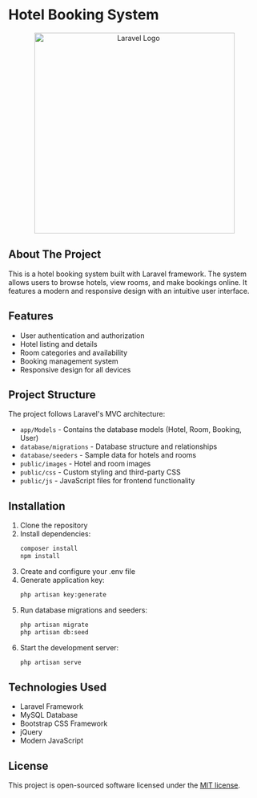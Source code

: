 # Hotel Booking System

<p align="center"><a href="https://laravel.com" target="_blank"><img src="https://images.unsplash.com/photo-1658218635253-64728f6234be?q=80&w=869&auto=format&fit=crop&ixlib=rb-4.1.0&ixid=M3wxMjA3fDB8MHxwaG90by1wYWdlfHx8fGVufDB8fHx8fA%3D%3D" width="400" alt="Laravel Logo"></a></p>

## About The Project

This is a hotel booking system built with Laravel framework. The system allows users to browse hotels, view rooms, and make bookings online. It features a modern and responsive design with an intuitive user interface.

## Features

- User authentication and authorization
- Hotel listing and details
- Room categories and availability
- Booking management system
- Responsive design for all devices

## Project Structure

The project follows Laravel's MVC architecture:

- `app/Models` - Contains the database models (Hotel, Room, Booking, User)
- `database/migrations` - Database structure and relationships
- `database/seeders` - Sample data for hotels and rooms
- `public/images` - Hotel and room images
- `public/css` - Custom styling and third-party CSS
- `public/js` - JavaScript files for frontend functionality

## Installation

1. Clone the repository
2. Install dependencies:
   ```bash
   composer install
   npm install
   ```
3. Create and configure your .env file
4. Generate application key:
   ```bash
   php artisan key:generate
   ```
5. Run database migrations and seeders:
   ```bash
   php artisan migrate
   php artisan db:seed
   ```
6. Start the development server:
   ```bash
   php artisan serve
   ```

## Technologies Used

- Laravel Framework
- MySQL Database
- Bootstrap CSS Framework
- jQuery
- Modern JavaScript

## License

This project is open-sourced software licensed under the [MIT license](https://opensource.org/licenses/MIT).

